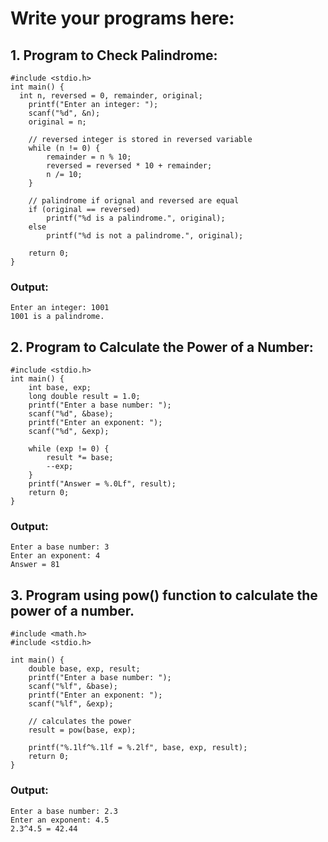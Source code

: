 # Write your programs here:

## 1. Program to Check Palindrome:
```
#include <stdio.h>
int main() {
  int n, reversed = 0, remainder, original;
    printf("Enter an integer: ");
    scanf("%d", &n);
    original = n;

    // reversed integer is stored in reversed variable
    while (n != 0) {
        remainder = n % 10;
        reversed = reversed * 10 + remainder;
        n /= 10;
    }

    // palindrome if orignal and reversed are equal
    if (original == reversed)
        printf("%d is a palindrome.", original);
    else
        printf("%d is not a palindrome.", original);

    return 0;
}
```
### Output:
```
Enter an integer: 1001
1001 is a palindrome.
```

## 2. Program to Calculate the Power of a Number:
```
#include <stdio.h>
int main() {
    int base, exp;
    long double result = 1.0;
    printf("Enter a base number: ");
    scanf("%d", &base);
    printf("Enter an exponent: ");
    scanf("%d", &exp);

    while (exp != 0) {
        result *= base;
        --exp;
    }
    printf("Answer = %.0Lf", result);
    return 0;
}
```
### Output:
```
Enter a base number: 3
Enter an exponent: 4
Answer = 81
```

## 3. Program using pow() function to calculate the power of a number.
```
#include <math.h>
#include <stdio.h>

int main() {
    double base, exp, result;
    printf("Enter a base number: ");
    scanf("%lf", &base);
    printf("Enter an exponent: ");
    scanf("%lf", &exp);

    // calculates the power
    result = pow(base, exp);

    printf("%.1lf^%.1lf = %.2lf", base, exp, result);
    return 0;
}
```
### Output:
```
Enter a base number: 2.3
Enter an exponent: 4.5
2.3^4.5 = 42.44
```
